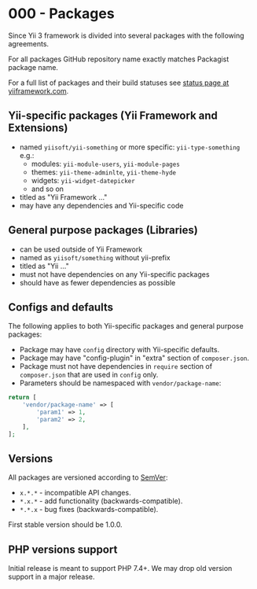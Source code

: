 # 000 - Packages

Since Yii 3 framework is divided into several packages with the following agreements.

For all packages GitHub repository name exactly matches Packagist package name.

For a full list of packages and their build statuses see [status page at yiiframework.com](https://www.yiiframework.com/status/3.0).

## Yii-specific packages (Yii Framework and Extensions)
    
- named `yiisoft/yii-something` or more specific: `yii-type-something` e.g.:
    - modules: `yii-module-users`, `yii-module-pages`
    - themes: `yii-theme-adminlte`, `yii-theme-hyde`
    - widgets: `yii-widget-datepicker`
    - and so on
- titled as "Yii Framework ..."
- may have any dependencies and Yii-specific code

## General purpose packages (Libraries)
  
- can be used outside of Yii Framework
- named as `yiisoft/something` without yii-prefix
- titled as "Yii ..."
- must not have dependencies on any Yii-specific packages
- should have as fewer dependencies as possible

## Configs and defaults

The following applies to both Yii-specific packages and general purpose packages:

- Package may have `config` directory with Yii-specific defaults.
- Package may have "config-plugin" in "extra" section of `composer.json`.  
- Package must not have dependencies in `require` section of `composer.json` that are used in `config` only.
- Parameters should be namespaced with `vendor/package-name`:

```php
return [
    'vendor/package-name' => [
        'param1' => 1,
        'param2' => 2,
    ],
];
```
  
## Versions

All packages are versioned according to [SemVer](https://semver.org/):

- `x.*.*` - incompatible API changes.
- `*.x.*` - add functionality (backwards-compatible).
- `*.*.x` - bug fixes (backwards-compatible).

First stable version should be 1.0.0.

## PHP versions support

Initial release is meant to support PHP 7.4+. We may drop old version support in a major release.

